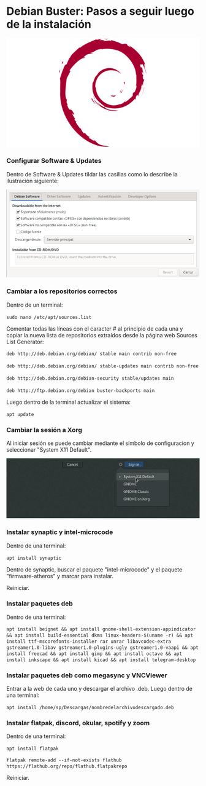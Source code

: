 # Debian Buster: Pasos a seguir luego de la instalación

![debian](/debian-logo-1024x576.png)

### Configurar Software & Updates

Dentro de Software & Updates tildar las casillas como lo describe la ilustración siguiente:

![software&updates](/C1.png)

### Cambiar a los repositorios correctos

Dentro de un terminal:

`sudo nano /etc/apt/sources.list`

Comentar todas las líneas con el caracter # al principio de cada una y copiar la nueva lista de repositorios extraídos desde la página web Sources List Generator:

```
deb http://deb.debian.org/debian/ stable main contrib non-free

deb http://deb.debian.org/debian/ stable-updates main contrib non-free

deb http://deb.debian.org/debian-security stable/updates main

deb http://ftp.debian.org/debian buster-backports main
``` 
Luego dentro de la terminal actualizar el sistema:

`apt update`

### Cambiar la sesión a Xorg

Al iniciar sesión se puede cambiar mediante el símbolo de configuracion y seleccionar "System X11 Default".

![xorg](/C2.jpeg)

### Instalar synaptic y intel-microcode

Dentro de una terminal:

`apt install synaptic`

Dentro de synaptic, buscar el paquete "intel-microcode" y el paquete "firmware-atheros" y marcar para instalar.

Reiniciar.

### Instalar paquetes deb

Dentro de una terminal:

```
apt install beignet && apt install gnome-shell-extension-appindicator && apt install build-essential dkms linux-headers-$(uname -r) && apt install ttf-mscorefonts-installer rar unrar libavcodec-extra gstreamer1.0-libav gstreamer1.0-plugins-ugly gstreamer1.0-vaapi && apt install freecad && apt install gimp && apt install octave && apt install inkscape && apt install kicad && apt install telegram-desktop
```

### Instalar paquetes deb como megasync y VNCViewer 

Entrar a la web de cada uno y descargar el archivo .deb. Luego dentro de una terminal:

`apt install /home/sp/Descargas/nombredelarchivodescargado.deb`
 
### Instalar flatpak, discord, okular, spotify y zoom

Dentro de una terminal:

`apt install flatpak`

```
flatpak remote-add --if-not-exists flathub https://flathub.org/repo/flathub.flatpakrepo
```

Reiniciar.

